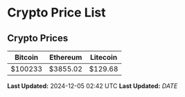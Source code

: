 # Crypto Price List

## Crypto Prices
| Bitcoin | Ethereum | Litecoin |
| ------- | -------- | -------- |
| $100233 | $3855.02 | $129.68 |
**Last Updated:** 2024-12-05 02:42 UTC
**Last Updated:** $DATE$
